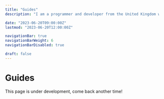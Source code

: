 ```yaml
---
title: "Guides"
description: "I am a programmer and developer from the United Kingdom with many years of experience in popular programming languages."

date: "2023-06-20T09:00:00Z"
lastmod: "2023-06-20T12:00:00Z"

navigationBar: true
navigationBarWeight: 6
navigationBarDisabled: true

draft: false
---
```


# Guides

This page is under development, come back another time!
